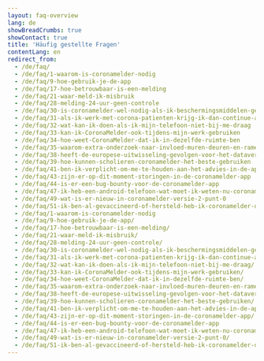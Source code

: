 ```yaml
---
layout: faq-overview
lang: de
showBreadCrumbs: true
showContact: true
title: 'Häufig gestellte Fragen'
contentLang: en
redirect_from: 
  - /de/faq/
  - /de/faq/1-waarom-is-coronamelder-nodig
  - /de/faq/9-hoe-gebruik-je-de-app
  - /de/faq/17-hoe-betrouwbaar-is-een-melding
  - /de/faq/21-waar-meld-ik-misbruik
  - /de/faq/28-melding-24-uur-geen-controle
  - /de/faq/30-is-coronamelder-wel-nodig-als-ik-beschermingsmiddelen-gebruik
  - /de/faq/31-als-ik-werk-met-corona-patienten-krijg-ik-dan-continue-alerts
  - /de/faq/32-wat-kan-ik-doen-als-ik-mijn-telefoon-niet-bij-me-draag
  - /de/faq/33-kan-ik-CoronaMelder-ook-tijdens-mijn-werk-gebruiken
  - /de/faq/34-hoe-weet-CoronaMelder-dat-ik-in-dezelfde-ruimte-ben
  - /de/faq/35-waarom-extra-onderzoek-naar-invloed-muren-deuren-en-ramen
  - /de/faq/38-heeft-de-europese-uitwisseling-gevolgen-voor-het-dataverbruik-van-mijn-telefoon
  - /de/faq/39-hoe-kunnen-scholieren-coronamelder-het-beste-gebruiken
  - /de/faq/41-ben-ik-verplicht-om-me-te-houden-aan-het-advies-in-de-app
  - /de/faq/43-zijn-er-op-dit-moment-storingen-in-de-coronamelder-app
  - /de/faq/44-is-er-een-bug-bounty-voor-de-coronamelder-app
  - /de/faq/47-ik-heb-een-android-telefoon-wat-moet-ik-weten-nu-coronamelder-weer-actief-is-na-landelijke-pauze
  - /de/faq/49-wat-is-er-nieuw-in-coronamelder-versie-2-punt-0
  - /de/faq/51-ik-ben-al-gevaccineerd-of-hersteld-heb-ik-coronamelder-dan-nog-nodig
  - /de/faq/1-waarom-is-coronamelder-nodig
  - /de/faq/9-hoe-gebruik-je-de-app/
  - /de/faq/17-hoe-betrouwbaar-is-een-melding/
  - /de/faq/21-waar-meld-ik-misbruik/
  - /de/faq/28-melding-24-uur-geen-controle/
  - /de/faq/30-is-coronamelder-wel-nodig-als-ik-beschermingsmiddelen-gebruik/
  - /de/faq/31-als-ik-werk-met-corona-patienten-krijg-ik-dan-continue-alerts/
  - /de/faq/32-wat-kan-ik-doen-als-ik-mijn-telefoon-niet-bij-me-draag/
  - /de/faq/33-kan-ik-CoronaMelder-ook-tijdens-mijn-werk-gebruiken/
  - /de/faq/34-hoe-weet-CoronaMelder-dat-ik-in-dezelfde-ruimte-ben/
  - /de/faq/35-waarom-extra-onderzoek-naar-invloed-muren-deuren-en-ramen/
  - /de/faq/38-heeft-de-europese-uitwisseling-gevolgen-voor-het-dataverbruik-van-mijn-telefoon/
  - /de/faq/39-hoe-kunnen-scholieren-coronamelder-het-beste-gebruiken/
  - /de/faq/41-ben-ik-verplicht-om-me-te-houden-aan-het-advies-in-de-app/
  - /de/faq/43-zijn-er-op-dit-moment-storingen-in-de-coronamelder-app/
  - /de/faq/44-is-er-een-bug-bounty-voor-de-coronamelder-app
  - /de/faq/47-ik-heb-een-android-telefoon-wat-moet-ik-weten-nu-coronamelder-weer-actief-is-na-landelijke-pauze/
  - /de/faq/49-wat-is-er-nieuw-in-coronamelder-versie-2-punt-0/
  - /de/faq/51-ik-ben-al-gevaccineerd-of-hersteld-heb-ik-coronamelder-dan-nog-nodig/
---
```

